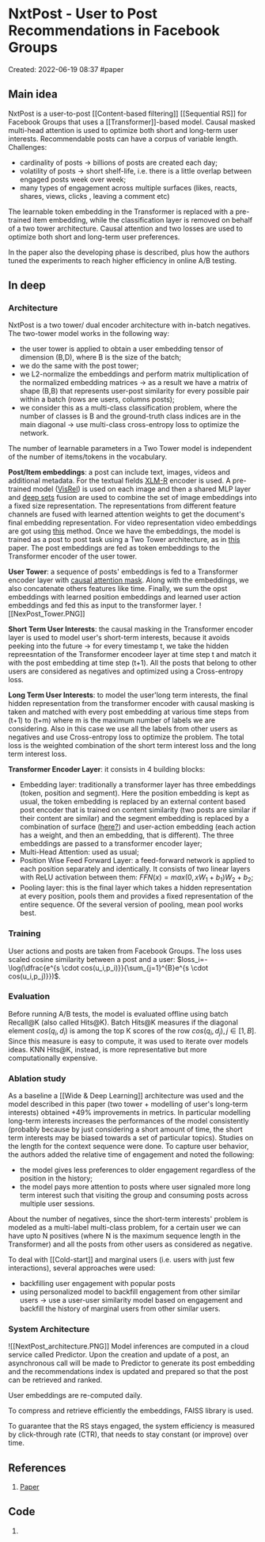 # NxtPost - User to Post Recommendations in Facebook Groups
Created: 2022-06-19 08:37
#paper
## Main idea
NxtPost is a user-to-post [[Content-based filtering]] [[Sequential RS]] for Facebook Groups that uses a [[Transformer]]-based model. Causal masked multi-head attention is used to optimize both short and long-term user interests. Recommendable posts can have a corpus of variable length.
Challenges:
- cardinality of posts -> billions of posts are created each day;
- volatility of posts -> short shelf-life, i.e. there is a little overlap between engaged posts week over week;
- many types of engagement across multiple surfaces (likes, reacts, shares, views, clicks , leaving a comment etc)

The learnable token embedding in the Transformer is replaced with a pre-trained item embedding, while the classification layer is removed on behalf of a two tower architecture. Causal attention and two losses are used to optimize both short and long-term user preferences.

In the paper also the developing phase is described, plus how the authors tuned the experiments to reach higher efficiency in online A/B testing.
## In deep
### Architecture
NxtPost is a two tower/ dual encoder architecture with in-batch negatives. The two-tower model works in the following way:
- the user tower is applied to obtain a user embedding tensor of dimension (B,D), where B is the size of the batch;
- we do the same with the post tower;
- we L2-normalize the embeddings and perform matrix multiplication of the normalized embedding matrices -> as a result we have a matrix of shape (B,B) that represents user-post similarity for every possible pair within a batch (rows are users, columns posts);
- we consider this as a multi-class classification problem, where the number of classes is B and the ground-truth class indices are in the main diagonal -> use multi-class cross-entropy loss to optimize the network.

The number of learnable parameters in a Two Tower model is independent of the number of items/tokens in the vocabulary.

**Post/Item embeddings**: a post can include text, images, videos and additional metadata. For the textual fields [XLM-R](https://arxiv.org/abs/1911.02116) encoder is used. A pre-trained model ([VisRel](https://research.facebook.com/publications/visrel-media-search-at-scale/)) is used on each image and then a shared MLP layer and [deep sets](https://arxiv.org/abs/1703.06114) fusion are used to combine the set of image embeddings into a fixed size representation. The representations from different feature channels are fused with learned attention weights to get the document's final embedding representation. For video representation video embeddings are got using [this](https://arxiv.org/abs/1905.12681) method. Once we have the embeddings, the model is trained as a post to post task using a Two Tower architecture, as in [this](https://research.facebook.com/publications/que2search-fast-and-accurate-query-and-document-understanding-for-search-at-facebook/) paper. The post embeddings are fed as token embeddings to the Transformer encoder of the user tower.

**User Tower**: a sequence of posts' embeddings is fed to a Transformer encoder layer with [causal attention mask](https://medium.com/@jinoo/a-simple-example-of-attention-masking-in-transformer-decoder-a6c66757bc7d). Along with the embeddings, we also concatenate others features like time. Finally, we sum the opst embeddings with learned position embeddings and learned user action embeddings and fed this as input to the transformer layer.
![[NexPost_Tower.PNG]]

**Short Term User Interests**: the causal masking in the Transformer encoder layer is used to model user's short-term interests, because it avoids peeking into the future -> for every timestamp t, we take the hidden repreesntation of the Transformer encodeer layer at time step t and match it with the post embedding at time step (t+1). All the posts that belong to other users are considered as negatives and optimized using a Cross-entropy loss.

**Long Term User Interests**: to model the user'long term interests, the final hidden representation from the transformer encoder with causal masking is taken and matched with every post embedding at various time steps from (t+1) to (t+m) where m is the maximum number of labels we are considering. Also in this case we use all the labels from other users as negatives and use Cross-entropy loss to optimize the problem. The total loss is the  weighted combination of the short term interest loss and the long term interest loss.

**Transformer Encoder Layer**: it consists in 4 building blocks:
- Embedding layer: traditionally a transformer layer has three embeddings (token, position and segment). Here the position embedding is kept as usual, the token embedding is replaced by an external content based post encoder that is trained on content similarity (two posts are similar if their content are similar) and the segment embedding is replaced by a combination of surface ([here?](https://arxiv.org/abs/2011.12438)) and user-action embedding (each action has a weight, and then an embedding, that is different). The three embeddings are passed to a transformer encoder layer;
- Multi-Head Attention: used as usual;
- Position Wise Feed Forward Layer: a feed-forward network is applied to each position separately and identically. It consists of two linear layers with ReLU activation between them: $FFN(x)=max(0,xW_1+b_1)W_2+b_2$;
- Pooling layer: this is the final layer which takes a hidden representation at every position, pools them and provides a fixed representation of the entire sequence. Of the several version of pooling, mean pool works best.

### Training
User actions and posts are taken from Facebook Groups. The loss uses scaled cosine similarity between a post and a user: $loss_i=-\log(\dfrac{e^{s \cdot cos(u_i,p_i)}}{\sum_{j=1}^{B}e^{s \cdot cos(u_i,p_j)}})$.

### Evaluation
Before running A/B tests, the model is evaluated offline using batch Recall@K (also called Hits@K). 
Batch Hits@K measures if the diagonal element $cos(q_i,d_i)$ is among the top K scores of the row $cos(q_i,d_j), j \in [1,B]$. Since this measure is easy to compute, it was used to iterate over models ideas.
KNN Hits@K, instead, is more representative but more computationally expensive.

### Ablation study
As a baseline a [[Wide & Deep Learning]] architecture was used and the model described in this paper (two tower + modelling of user's long-term interests) obtained +49% improvements in metrics. In particular modelling long-term interests increases the performances of the model consistently (probably because by just considering a short amount of time, the short term interests may be biased towards a set of particular topics).
Studies on the length for the context sequence were done.
To capture user behavior, the authors added the relative time of engagement and noted the following:
- the model gives less preferences to older engagement regardless of the position in the history;
- the model pays more attention to posts where user signaled more long term interest such that visiting the group and consuming posts across multiple user sessions.

About the number of negatives, since the short-term interests' problem is modeled as a multi-label multi-class problem, for a certain user we can have upto N positives (where N is the maximum sequence length in the Transformer) and all the posts from other users as considered as negative.

To deal with [[Cold-start]] and marginal users (i.e. users with just few interactions), several approaches were used:
- backfilling user engagement with popular posts
- using personalized model to backfill engagement from other similar users -> use a user-user similarity model based on engagement and backfill the history of marginal users from other similar users.

### System Architecture
![[NextPost_architecture.PNG]]
Model inferences are computed in a cloud service called Predictor.
Upon the creation and update of a post, an asynchronous call will be made to Predictor to generate its post embedding and the recommendations index is updated and prepared so that the post can be retrieved and ranked.

User embeddings are re-computed daily.

To compress and retrieve efficiently the embeddings, FAISS library is used.

To guarantee that the RS stays engaged, the system efficiency is measured by click-through rate (CTR), that needs to stay constant (or improve) over time.

## References
1. [Paper](https://arxiv.org/pdf/2202.03645.pdf)

## Code
1. 
